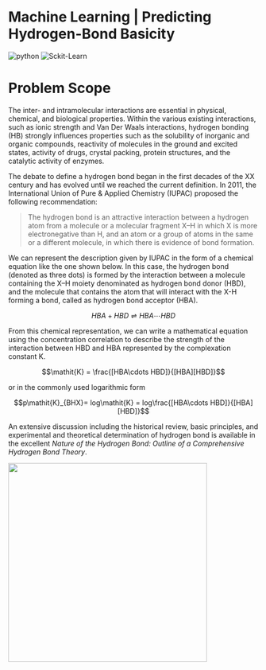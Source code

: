 # Machine Learning | Predicting Hydrogen-Bond Basicity



![python](https://img.shields.io/badge/Python-3776AB?style=for-the-badge&logo=python&logoColor=white) ![Sckit-Learn](https://img.shields.io/badge/Scikitlearn-F7931E?style=for-the-badge&logo=scikitlearn&logoColor=white)

# Problem Scope
  The inter- and intramolecular interactions are essential in physical, chemical, and biological properties. Within the various existing interactions, such as ionic strength and Van Der Waals interactions, hydrogen bonding (HB) strongly influences properties such as the solubility of inorganic and organic compounds, reactivity of molecules in the ground and excited states, activity of drugs, crystal packing, protein structures, and the catalytic activity of enzymes.
  
  
  The debate to define a hydrogen bond began in the first decades of the XX century and has evolved until we reached the current definition. In 2011, the International Union of Pure & Applied Chemistry (IUPAC) proposed the following recommendation:
> The hydrogen bond is an attractive interaction between a hydrogen atom from a molecule or a molecular fragment X–H in which X is more electronegative than H, and an atom or a group of atoms in the same or a different molecule, in which there is evidence of bond formation.

   We can represent the description given by IUPAC in the form of a chemical equation like the one shown below. In this case, the hydrogen bond (denoted as three dots) is formed by the interaction between a molecule containing the X–H moiety denominated as hydrogen bond donor (HBD), and the molecule that contains the atom that will interact with the X-H forming a bond, called as hydrogen bond acceptor (HBA).

$$HBA + HBD \rightleftharpoons HBA\cdots HBD$$

  From this chemical representation, we can write a mathematical equation using the concentration correlation to describe the strength of the interaction between HBD and HBA represented by the complexation constant K.

$$\mathit{K} = \frac{[HBA\cdots HBD]}{[HBA][HBD]}$$

or in the commonly used logarithmic form

$$p\mathit{K}_{BHX}= log\mathit{K} = log\frac{[HBA\cdots HBD]}{[HBA][HBD]}$$

An extensive discussion including the historical review, basic principles, and experimental and theoretical determination of hydrogen bond is available in the excellent _Nature of the Hydrogen Bond: Outline of a Comprehensive Hydrogen Bond Theory_.

<a href="https://academic.oup.com/book/11749"/><img src="https://user-images.githubusercontent.com/8021054/210620687-ffb8cb2b-1bd3-4f3f-9a5e-c1f46c64e57b.PNG" height="400"/>
